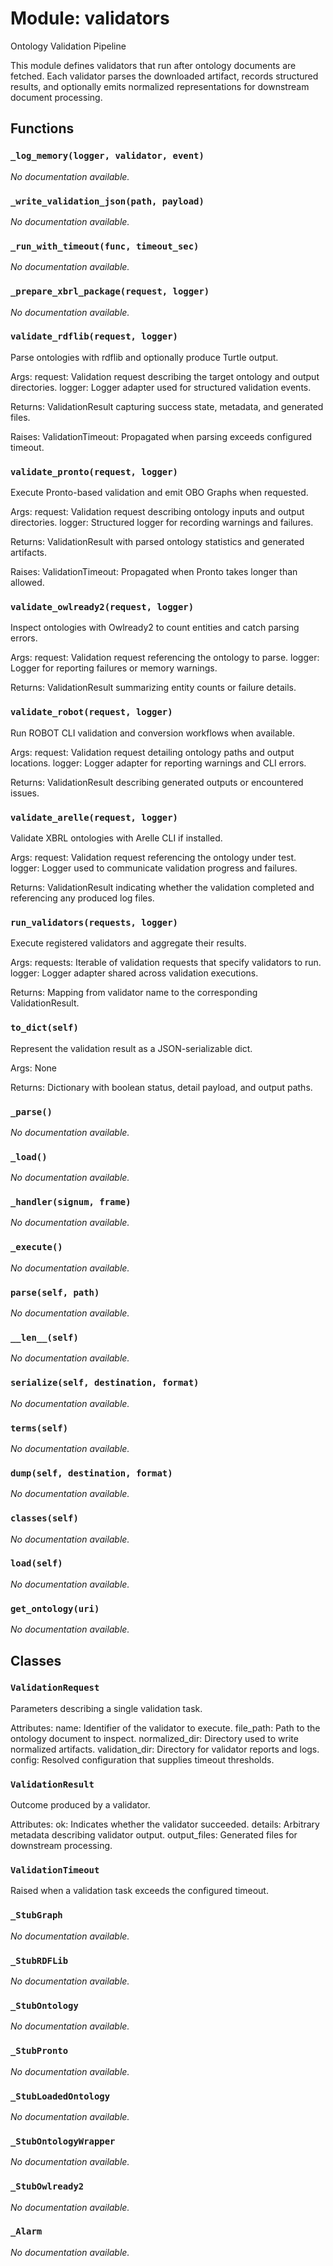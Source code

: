 # Module: validators

Ontology Validation Pipeline

This module defines validators that run after ontology documents are fetched.
Each validator parses the downloaded artifact, records structured results, and
optionally emits normalized representations for downstream document processing.

## Functions

### `_log_memory(logger, validator, event)`

*No documentation available.*

### `_write_validation_json(path, payload)`

*No documentation available.*

### `_run_with_timeout(func, timeout_sec)`

*No documentation available.*

### `_prepare_xbrl_package(request, logger)`

*No documentation available.*

### `validate_rdflib(request, logger)`

Parse ontologies with rdflib and optionally produce Turtle output.

Args:
request: Validation request describing the target ontology and output directories.
logger: Logger adapter used for structured validation events.

Returns:
ValidationResult capturing success state, metadata, and generated files.

Raises:
ValidationTimeout: Propagated when parsing exceeds configured timeout.

### `validate_pronto(request, logger)`

Execute Pronto-based validation and emit OBO Graphs when requested.

Args:
request: Validation request describing ontology inputs and output directories.
logger: Structured logger for recording warnings and failures.

Returns:
ValidationResult with parsed ontology statistics and generated artifacts.

Raises:
ValidationTimeout: Propagated when Pronto takes longer than allowed.

### `validate_owlready2(request, logger)`

Inspect ontologies with Owlready2 to count entities and catch parsing errors.

Args:
request: Validation request referencing the ontology to parse.
logger: Logger for reporting failures or memory warnings.

Returns:
ValidationResult summarizing entity counts or failure details.

### `validate_robot(request, logger)`

Run ROBOT CLI validation and conversion workflows when available.

Args:
request: Validation request detailing ontology paths and output locations.
logger: Logger adapter for reporting warnings and CLI errors.

Returns:
ValidationResult describing generated outputs or encountered issues.

### `validate_arelle(request, logger)`

Validate XBRL ontologies with Arelle CLI if installed.

Args:
request: Validation request referencing the ontology under test.
logger: Logger used to communicate validation progress and failures.

Returns:
ValidationResult indicating whether the validation completed and
referencing any produced log files.

### `run_validators(requests, logger)`

Execute registered validators and aggregate their results.

Args:
requests: Iterable of validation requests that specify validators to run.
logger: Logger adapter shared across validation executions.

Returns:
Mapping from validator name to the corresponding ValidationResult.

### `to_dict(self)`

Represent the validation result as a JSON-serializable dict.

Args:
None

Returns:
Dictionary with boolean status, detail payload, and output paths.

### `_parse()`

*No documentation available.*

### `_load()`

*No documentation available.*

### `_handler(signum, frame)`

*No documentation available.*

### `_execute()`

*No documentation available.*

### `parse(self, path)`

*No documentation available.*

### `__len__(self)`

*No documentation available.*

### `serialize(self, destination, format)`

*No documentation available.*

### `terms(self)`

*No documentation available.*

### `dump(self, destination, format)`

*No documentation available.*

### `classes(self)`

*No documentation available.*

### `load(self)`

*No documentation available.*

### `get_ontology(uri)`

*No documentation available.*

## Classes

### `ValidationRequest`

Parameters describing a single validation task.

Attributes:
name: Identifier of the validator to execute.
file_path: Path to the ontology document to inspect.
normalized_dir: Directory used to write normalized artifacts.
validation_dir: Directory for validator reports and logs.
config: Resolved configuration that supplies timeout thresholds.

### `ValidationResult`

Outcome produced by a validator.

Attributes:
ok: Indicates whether the validator succeeded.
details: Arbitrary metadata describing validator output.
output_files: Generated files for downstream processing.

### `ValidationTimeout`

Raised when a validation task exceeds the configured timeout.

### `_StubGraph`

*No documentation available.*

### `_StubRDFLib`

*No documentation available.*

### `_StubOntology`

*No documentation available.*

### `_StubPronto`

*No documentation available.*

### `_StubLoadedOntology`

*No documentation available.*

### `_StubOntologyWrapper`

*No documentation available.*

### `_StubOwlready2`

*No documentation available.*

### `_Alarm`

*No documentation available.*
